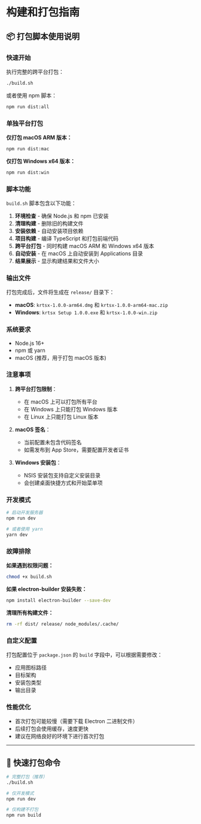 # 构建和打包指南

## 📦 打包脚本使用说明

### 快速开始

执行完整的跨平台打包：

```bash
./build.sh
```

或者使用 npm 脚本：

```bash
npm run dist:all
```

### 单独平台打包

**仅打包 macOS ARM 版本：**
```bash
npm run dist:mac
```

**仅打包 Windows x64 版本：**
```bash
npm run dist:win
```

### 脚本功能

`build.sh` 脚本包含以下功能：

1. **环境检查** - 确保 Node.js 和 npm 已安装
2. **清理构建** - 删除旧的构建文件
3. **安装依赖** - 自动安装项目依赖
4. **项目构建** - 编译 TypeScript 和打包前端代码
5. **跨平台打包** - 同时构建 macOS ARM 和 Windows x64 版本
6. **自动安装** - 在 macOS 上自动安装到 Applications 目录
7. **结果展示** - 显示构建结果和文件大小

### 输出文件

打包完成后，文件将生成在 `release/` 目录下：

- **macOS**: `krtsx-1.0.0-arm64.dmg` 和 `krtsx-1.0.0-arm64-mac.zip`
- **Windows**: `krtsx Setup 1.0.0.exe` 和 `krtsx-1.0.0-win.zip`

### 系统要求

- Node.js 16+ 
- npm 或 yarn
- macOS (推荐，用于打包 macOS 版本)

### 注意事项

1. **跨平台打包限制**：
   - 在 macOS 上可以打包所有平台
   - 在 Windows 上只能打包 Windows 版本
   - 在 Linux 上只能打包 Linux 版本

2. **macOS 签名**：
   - 当前配置未包含代码签名
   - 如需发布到 App Store，需要配置开发者证书

3. **Windows 安装包**：
   - NSIS 安装包支持自定义安装目录
   - 会创建桌面快捷方式和开始菜单项

### 开发模式

```bash
# 启动开发服务器
npm run dev

# 或者使用 yarn
yarn dev
```

### 故障排除

**如果遇到权限问题：**
```bash
chmod +x build.sh
```

**如果 electron-builder 安装失败：**
```bash
npm install electron-builder --save-dev
```

**清理所有构建文件：**
```bash
rm -rf dist/ release/ node_modules/.cache/
```

### 自定义配置

打包配置位于 `package.json` 的 `build` 字段中，可以根据需要修改：

- 应用图标路径
- 目标架构
- 安装包类型
- 输出目录

### 性能优化

- 首次打包可能较慢（需要下载 Electron 二进制文件）
- 后续打包会使用缓存，速度更快
- 建议在网络良好的环境下进行首次打包

---

## 🚀 快速打包命令

```bash
# 完整打包（推荐）
./build.sh

# 仅开发模式
npm run dev

# 仅构建不打包
npm run build
``` 